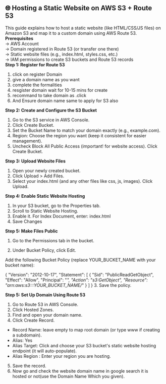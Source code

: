 ## 🌐 Hosting a Static Website on AWS S3 + Route 53
This guide explains how to host a static website (like HTML/CSS/JS files) on Amazon S3 and map it to a custom domain using AWS Route 53.  
**Prerequisites**  
-> AWS Account  
-> Domain registered in Route 53 (or transfer one there)  
-> Static website files (e.g., index.html, styles.css, etc.)   
-> IAM permissions to create S3 buckets and Route 53 records  
**Step 1: Register for Route 53**
1. click on register Domain
2. give a domain name as you want
3. complete the formalities
4. resgister domain wait for 10-15 mins for create
5. recommand to take domain as .click
6. And Ensure domain name same to apply for S3 also

**Step 2: Create and Configure the S3 Bucket**
1. Go to the S3 service in AWS Console.
2. Click Create Bucket.
3. Set the Bucket Name to match your domain exactly (e.g., example.com).
4. Region: Choose the region you want (keep it consistent for easier management).
5. Uncheck Block All Public Access (important! for website access).
Click Create Bucket.

**Step 3: Upload Website Files**
1. Open your newly created bucket.
2. Click Upload > Add Files.
3. Select your index.html (and any other files like css, js, images).
Click Upload.

**Step 4: Enable Static Website Hosting**
1. In your S3 bucket, go to the Properties tab.
2. Scroll to Static Website Hosting.
3. Enable it.
For Index Document, enter: index.html
4. Save Changes

**Step 5: Make Files Public**
1. Go to the Permissions tab in the bucket.

2. Under Bucket Policy, click Edit.

Add the following Bucket Policy (replace YOUR_BUCKET_NAME with your bucket name):

{
  "Version": "2012-10-17",
  "Statement": [
    {
      "Sid": "PublicReadGetObject",
      "Effect": "Allow",
      "Principal": "*",
      "Action": "s3:GetObject",
      "Resource": "arn:aws:s3:::YOUR_BUCKET_NAME/*"
    }
  ]
}
3. Save the policy.

**Step 5: Set Up Domain Using Route 53**
1. Go to Route 53 in AWS Console.
2. Click Hosted Zones.
3. Find and open your domain name.
4. Click Create Record.
 - Record Name: leave empty to map root domain (or type www if creating a subdomain).
 - Alias: Yes
 - Alias Target: Click and choose your S3 bucket's static website hosting endpoint (it will auto-populate).
 - Alias Region : Enter your region you are hosting.
5. Save the record.
6. Now go and check the website domain name in google search it is hosted or not(use the Domain Name Which you given).
